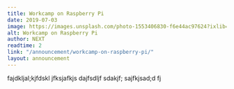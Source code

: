 ```yaml
---
title: Workcamp on Raspberry Pi
date: 2019-07-03
image: https://images.unsplash.com/photo-1553406830-f6e44ac97624?ixlib=rb-1.2.1&ixid=eyJhcHBfaWQiOjEyMDd9&auto=format&fit=crop&w=1455&h=970
alt: Workcamp on Raspberry Pi
author: NEXT
readtime: 2
link: "/announcement/workcamp-on-raspberry-pi/"
layout: announcement
---
```


fajdkljal;kjfdskl jfksjafkjs dajfsdljf sdakjf; sajfkjsad;d fj